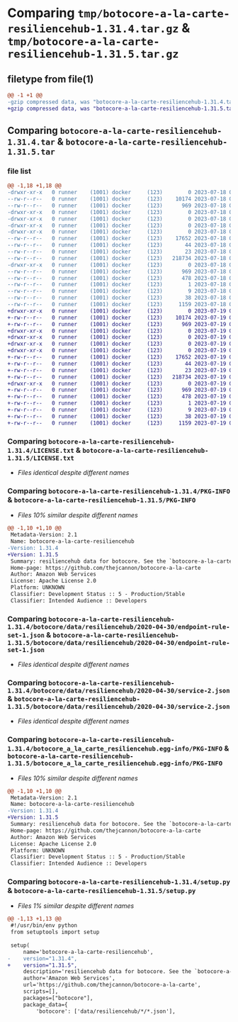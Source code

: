 # Comparing `tmp/botocore-a-la-carte-resiliencehub-1.31.4.tar.gz` & `tmp/botocore-a-la-carte-resiliencehub-1.31.5.tar.gz`

## filetype from file(1)

```diff
@@ -1 +1 @@
-gzip compressed data, was "botocore-a-la-carte-resiliencehub-1.31.4.tar", last modified: Tue Jul 18 01:55:31 2023, max compression
+gzip compressed data, was "botocore-a-la-carte-resiliencehub-1.31.5.tar", last modified: Wed Jul 19 02:44:11 2023, max compression
```

## Comparing `botocore-a-la-carte-resiliencehub-1.31.4.tar` & `botocore-a-la-carte-resiliencehub-1.31.5.tar`

### file list

```diff
@@ -1,18 +1,18 @@
-drwxr-xr-x   0 runner    (1001) docker     (123)        0 2023-07-18 01:55:31.052310 botocore-a-la-carte-resiliencehub-1.31.4/
--rw-r--r--   0 runner    (1001) docker     (123)    10174 2023-07-18 01:55:30.000000 botocore-a-la-carte-resiliencehub-1.31.4/LICENSE.txt
--rw-r--r--   0 runner    (1001) docker     (123)      969 2023-07-18 01:55:31.052310 botocore-a-la-carte-resiliencehub-1.31.4/PKG-INFO
-drwxr-xr-x   0 runner    (1001) docker     (123)        0 2023-07-18 01:55:31.048310 botocore-a-la-carte-resiliencehub-1.31.4/botocore/
-drwxr-xr-x   0 runner    (1001) docker     (123)        0 2023-07-18 01:55:31.048310 botocore-a-la-carte-resiliencehub-1.31.4/botocore/data/
-drwxr-xr-x   0 runner    (1001) docker     (123)        0 2023-07-18 01:55:31.048310 botocore-a-la-carte-resiliencehub-1.31.4/botocore/data/resiliencehub/
-drwxr-xr-x   0 runner    (1001) docker     (123)        0 2023-07-18 01:55:31.052310 botocore-a-la-carte-resiliencehub-1.31.4/botocore/data/resiliencehub/2020-04-30/
--rw-r--r--   0 runner    (1001) docker     (123)    17652 2023-07-18 01:54:50.000000 botocore-a-la-carte-resiliencehub-1.31.4/botocore/data/resiliencehub/2020-04-30/endpoint-rule-set-1.json
--rw-r--r--   0 runner    (1001) docker     (123)       44 2023-07-18 01:54:50.000000 botocore-a-la-carte-resiliencehub-1.31.4/botocore/data/resiliencehub/2020-04-30/examples-1.json
--rw-r--r--   0 runner    (1001) docker     (123)       23 2023-07-18 01:54:50.000000 botocore-a-la-carte-resiliencehub-1.31.4/botocore/data/resiliencehub/2020-04-30/paginators-1.json
--rw-r--r--   0 runner    (1001) docker     (123)   218734 2023-07-18 01:54:50.000000 botocore-a-la-carte-resiliencehub-1.31.4/botocore/data/resiliencehub/2020-04-30/service-2.json
-drwxr-xr-x   0 runner    (1001) docker     (123)        0 2023-07-18 01:55:31.052310 botocore-a-la-carte-resiliencehub-1.31.4/botocore_a_la_carte_resiliencehub.egg-info/
--rw-r--r--   0 runner    (1001) docker     (123)      969 2023-07-18 01:55:31.000000 botocore-a-la-carte-resiliencehub-1.31.4/botocore_a_la_carte_resiliencehub.egg-info/PKG-INFO
--rw-r--r--   0 runner    (1001) docker     (123)      478 2023-07-18 01:55:31.000000 botocore-a-la-carte-resiliencehub-1.31.4/botocore_a_la_carte_resiliencehub.egg-info/SOURCES.txt
--rw-r--r--   0 runner    (1001) docker     (123)        1 2023-07-18 01:55:31.000000 botocore-a-la-carte-resiliencehub-1.31.4/botocore_a_la_carte_resiliencehub.egg-info/dependency_links.txt
--rw-r--r--   0 runner    (1001) docker     (123)        9 2023-07-18 01:55:31.000000 botocore-a-la-carte-resiliencehub-1.31.4/botocore_a_la_carte_resiliencehub.egg-info/top_level.txt
--rw-r--r--   0 runner    (1001) docker     (123)       38 2023-07-18 01:55:31.052310 botocore-a-la-carte-resiliencehub-1.31.4/setup.cfg
--rw-r--r--   0 runner    (1001) docker     (123)     1159 2023-07-18 01:55:30.000000 botocore-a-la-carte-resiliencehub-1.31.4/setup.py
+drwxr-xr-x   0 runner    (1001) docker     (123)        0 2023-07-19 02:44:11.699576 botocore-a-la-carte-resiliencehub-1.31.5/
+-rw-r--r--   0 runner    (1001) docker     (123)    10174 2023-07-19 02:44:11.000000 botocore-a-la-carte-resiliencehub-1.31.5/LICENSE.txt
+-rw-r--r--   0 runner    (1001) docker     (123)      969 2023-07-19 02:44:11.699576 botocore-a-la-carte-resiliencehub-1.31.5/PKG-INFO
+drwxr-xr-x   0 runner    (1001) docker     (123)        0 2023-07-19 02:44:11.699576 botocore-a-la-carte-resiliencehub-1.31.5/botocore/
+drwxr-xr-x   0 runner    (1001) docker     (123)        0 2023-07-19 02:44:11.699576 botocore-a-la-carte-resiliencehub-1.31.5/botocore/data/
+drwxr-xr-x   0 runner    (1001) docker     (123)        0 2023-07-19 02:44:11.699576 botocore-a-la-carte-resiliencehub-1.31.5/botocore/data/resiliencehub/
+drwxr-xr-x   0 runner    (1001) docker     (123)        0 2023-07-19 02:44:11.699576 botocore-a-la-carte-resiliencehub-1.31.5/botocore/data/resiliencehub/2020-04-30/
+-rw-r--r--   0 runner    (1001) docker     (123)    17652 2023-07-19 02:43:32.000000 botocore-a-la-carte-resiliencehub-1.31.5/botocore/data/resiliencehub/2020-04-30/endpoint-rule-set-1.json
+-rw-r--r--   0 runner    (1001) docker     (123)       44 2023-07-19 02:43:32.000000 botocore-a-la-carte-resiliencehub-1.31.5/botocore/data/resiliencehub/2020-04-30/examples-1.json
+-rw-r--r--   0 runner    (1001) docker     (123)       23 2023-07-19 02:43:32.000000 botocore-a-la-carte-resiliencehub-1.31.5/botocore/data/resiliencehub/2020-04-30/paginators-1.json
+-rw-r--r--   0 runner    (1001) docker     (123)   218734 2023-07-19 02:43:32.000000 botocore-a-la-carte-resiliencehub-1.31.5/botocore/data/resiliencehub/2020-04-30/service-2.json
+drwxr-xr-x   0 runner    (1001) docker     (123)        0 2023-07-19 02:44:11.699576 botocore-a-la-carte-resiliencehub-1.31.5/botocore_a_la_carte_resiliencehub.egg-info/
+-rw-r--r--   0 runner    (1001) docker     (123)      969 2023-07-19 02:44:11.000000 botocore-a-la-carte-resiliencehub-1.31.5/botocore_a_la_carte_resiliencehub.egg-info/PKG-INFO
+-rw-r--r--   0 runner    (1001) docker     (123)      478 2023-07-19 02:44:11.000000 botocore-a-la-carte-resiliencehub-1.31.5/botocore_a_la_carte_resiliencehub.egg-info/SOURCES.txt
+-rw-r--r--   0 runner    (1001) docker     (123)        1 2023-07-19 02:44:11.000000 botocore-a-la-carte-resiliencehub-1.31.5/botocore_a_la_carte_resiliencehub.egg-info/dependency_links.txt
+-rw-r--r--   0 runner    (1001) docker     (123)        9 2023-07-19 02:44:11.000000 botocore-a-la-carte-resiliencehub-1.31.5/botocore_a_la_carte_resiliencehub.egg-info/top_level.txt
+-rw-r--r--   0 runner    (1001) docker     (123)       38 2023-07-19 02:44:11.699576 botocore-a-la-carte-resiliencehub-1.31.5/setup.cfg
+-rw-r--r--   0 runner    (1001) docker     (123)     1159 2023-07-19 02:44:11.000000 botocore-a-la-carte-resiliencehub-1.31.5/setup.py
```

### Comparing `botocore-a-la-carte-resiliencehub-1.31.4/LICENSE.txt` & `botocore-a-la-carte-resiliencehub-1.31.5/LICENSE.txt`

 * *Files identical despite different names*

### Comparing `botocore-a-la-carte-resiliencehub-1.31.4/PKG-INFO` & `botocore-a-la-carte-resiliencehub-1.31.5/PKG-INFO`

 * *Files 10% similar despite different names*

```diff
@@ -1,10 +1,10 @@
 Metadata-Version: 2.1
 Name: botocore-a-la-carte-resiliencehub
-Version: 1.31.4
+Version: 1.31.5
 Summary: resiliencehub data for botocore. See the `botocore-a-la-carte` package for more info.
 Home-page: https://github.com/thejcannon/botocore-a-la-carte
 Author: Amazon Web Services
 License: Apache License 2.0
 Platform: UNKNOWN
 Classifier: Development Status :: 5 - Production/Stable
 Classifier: Intended Audience :: Developers
```

### Comparing `botocore-a-la-carte-resiliencehub-1.31.4/botocore/data/resiliencehub/2020-04-30/endpoint-rule-set-1.json` & `botocore-a-la-carte-resiliencehub-1.31.5/botocore/data/resiliencehub/2020-04-30/endpoint-rule-set-1.json`

 * *Files identical despite different names*

### Comparing `botocore-a-la-carte-resiliencehub-1.31.4/botocore/data/resiliencehub/2020-04-30/service-2.json` & `botocore-a-la-carte-resiliencehub-1.31.5/botocore/data/resiliencehub/2020-04-30/service-2.json`

 * *Files identical despite different names*

### Comparing `botocore-a-la-carte-resiliencehub-1.31.4/botocore_a_la_carte_resiliencehub.egg-info/PKG-INFO` & `botocore-a-la-carte-resiliencehub-1.31.5/botocore_a_la_carte_resiliencehub.egg-info/PKG-INFO`

 * *Files 10% similar despite different names*

```diff
@@ -1,10 +1,10 @@
 Metadata-Version: 2.1
 Name: botocore-a-la-carte-resiliencehub
-Version: 1.31.4
+Version: 1.31.5
 Summary: resiliencehub data for botocore. See the `botocore-a-la-carte` package for more info.
 Home-page: https://github.com/thejcannon/botocore-a-la-carte
 Author: Amazon Web Services
 License: Apache License 2.0
 Platform: UNKNOWN
 Classifier: Development Status :: 5 - Production/Stable
 Classifier: Intended Audience :: Developers
```

### Comparing `botocore-a-la-carte-resiliencehub-1.31.4/setup.py` & `botocore-a-la-carte-resiliencehub-1.31.5/setup.py`

 * *Files 1% similar despite different names*

```diff
@@ -1,13 +1,13 @@
 #!/usr/bin/env python
 from setuptools import setup
 
 setup(
     name='botocore-a-la-carte-resiliencehub',
-    version="1.31.4",
+    version="1.31.5",
     description='resiliencehub data for botocore. See the `botocore-a-la-carte` package for more info.',
     author='Amazon Web Services',
     url='https://github.com/thejcannon/botocore-a-la-carte',
     scripts=[],
     packages=["botocore"],
     package_data={
         'botocore': ['data/resiliencehub/*/*.json'],
```

